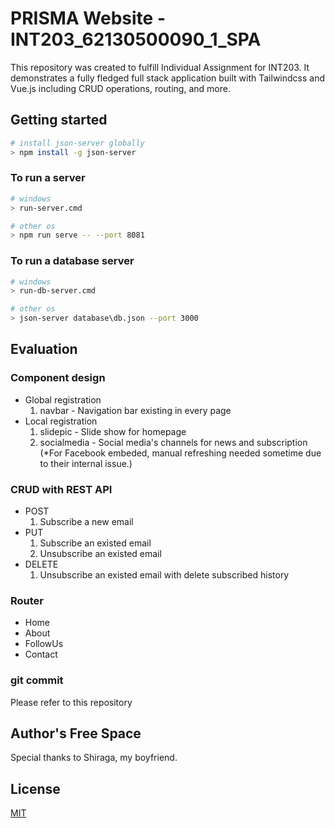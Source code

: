 # PRISMA Website - INT203_62130500090_1_SPA 

This repository was created to fulfill Individual Assignment for INT203. It demonstrates a fully fledged full stack application built with Tailwindcss and Vue.js including CRUD operations, routing, and more.

## Getting started

```bash
# install json-server globally
> npm install -g json-server
```

### To run a server
```bash
# windows
> run-server.cmd

# other os
> npm run serve -- --port 8081
```

### To run a database server
```bash
# windows
> run-db-server.cmd

# other os
> json-server database\db.json --port 3000
```

## Evaluation

### Component design
* Global registration
  1. navbar - Navigation bar existing in every page
* Local registration
  1. slidepic - Slide show for homepage
  2. socialmedia - Social media's channels for news and subscription (*For Facebook embeded, manual refreshing needed sometime due to their internal issue.)

### CRUD with REST API
* POST
  1. Subscribe a new email
* PUT
  1. Subscribe an existed email
  2. Unsubscribe an existed email
* DELETE
  1. Unsubscribe an existed email with delete subscribed history

### Router
* Home
* About
* FollowUs
* Contact

### git commit
Please refer to this repository

## Author's Free Space
Special thanks to Shiraga, my boyfriend.

## License
[MIT](https://choosealicense.com/licenses/mit/)